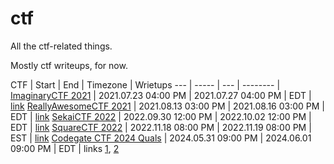 # ctf
All the ctf-related things.

Mostly ctf writeups, for now.

CTF | Start | End | Timezone | Wrietups
--- | ----- | --- | -------- |
[ImaginaryCTF 2021](https://ctftime.org/event/1384) | 2021.07.23 04:00 PM | 2021.07.27 04:00 PM | EDT | [link]([210723-27]%20ImaginaryCTF%202021)
[ReallyAwesomeCTF 2021](https://ctftime.org/event/1354/) | 2021.08.13 03:00 PM | 2021.08.16 03:00 PM | EDT | [link]([210813-16]%20ReallyAwesomeCTF%202021)
[SekaiCTF 2022](https://ctftime.org/event/1619/) | 2022.09.30 12:00 PM | 2022.10.02 12:00 PM | EDT | [link]([220930-1002]%20SekaiCTF%202022)
[SquareCTF 2022](https://ctftime.org/event/1756/) | 2022.11.18 08:00 PM | 2022.11.19 08:00 PM | EST | [link]([221118-19]%20SquareCTF%202022)
[Codegate CTF 2024 Quals](https://ctftime.org/event/2346) | 2024.05.31 09:00 PM | 2024.06.01 09:00 PM | EDT | links [1](https://github.com/pwning/public-writeup/tree/master/codegate2024/revpwn_gamesay), [2](https://github.com/pwning/public-writeup/tree/master/codegate2024/rev_everlastingmessage)
